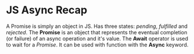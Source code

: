 # JS Async Recap

A Promise is simply an object in JS. Has three states: _pending_, _fulfilled_ and _rejected_. The **Promise** is an object that represents the eventual completion (or failure) of an async operation and it's value. The **Await** operator is used to wait for a _Promise_. It can be used with function with the **Async** keyword.
